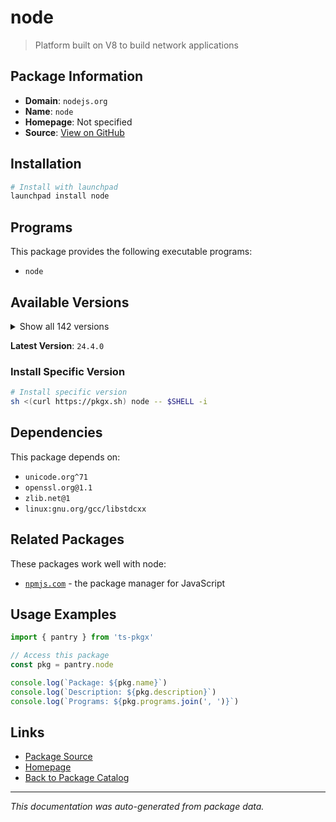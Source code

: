 # node

> Platform built on V8 to build network applications

## Package Information

- **Domain**: `nodejs.org`
- **Name**: `node`
- **Homepage**: Not specified
- **Source**: [View on GitHub](https://github.com/pkgxdev/pantry/tree/main/projects/nodejs.org/package.yml)

## Installation

```bash
# Install with launchpad
launchpad install node
```

## Programs

This package provides the following executable programs:

- `node`

## Available Versions

<details>
<summary>Show all 142 versions</summary>

- `24.4.0`, `24.3.0`, `24.2.0`, `24.1.0`, `24.0.2`
- `24.0.1`, `24.0.0`, `23.11.1`, `23.11.0`, `23.10.0`
- `23.9.0`, `23.8.0`, `23.7.0`, `23.6.1`, `23.6.0`
- `23.5.0`, `23.4.0`, `23.3.0`, `23.2.0`, `23.1.0`
- `23.0.0`, `22.17.0`, `22.16.0`, `22.15.1`, `22.15.0`
- `22.14.0`, `22.13.1`, `22.13.0`, `22.12.0`, `22.11.0`
- `22.10.0`, `22.9.0`, `22.8.0`, `22.7.0`, `22.6.0`
- `22.5.1`, `22.5.0`, `22.4.1`, `22.4.0`, `22.3.0`
- `22.2.0`, `22.1.0`, `22.0.0`, `21.7.3`, `21.7.2`
- `21.7.1`, `21.7.0`, `21.6.2`, `21.6.1`, `21.6.0`
- `21.5.0`, `21.4.0`, `21.3.0`, `21.2.0`, `21.1.0`
- `21.0.0`, `20.19.3`, `20.19.2`, `20.19.1`, `20.19.0`
- `20.18.3`, `20.18.2`, `20.18.1`, `20.18.0`, `20.17.0`
- `20.16.0`, `20.15.1`, `20.15.0`, `20.14.0`, `20.13.1`
- `20.13.0`, `20.12.2`, `20.12.1`, `20.11.1`, `20.11.0`
- `20.10.0`, `20.9.0`, `20.8.1`, `20.8.0`, `20.7.0`
- `20.6.1`, `20.6.0`, `20.5.1`, `20.5.0`, `20.4.0`
- `20.3.1`, `20.3.0`, `20.2.0`, `20.1.0`, `20.0.0`
- `19.9.0`, `19.8.1`, `19.8.0`, `19.7.0`, `19.6.1`
- `19.6.0`, `19.5.0`, `19.4.0`, `19.3.0`, `19.2.0`
- `19.1.0`, `19.0.1`, `19.0.0`, `18.20.8`, `18.20.7`
- `18.20.6`, `18.20.5`, `18.20.4`, `18.20.3`, `18.20.2`
- `18.20.1`, `18.20.0`, `18.19.1`, `18.19.0`, `18.18.2`
- `18.18.1`, `18.18.0`, `18.17.1`, `18.17.0`, `18.16.1`
- `18.16.0`, `18.15.0`, `18.14.2`, `18.14.0`, `18.13.0`
- `18.12.1`, `18.9.1`, `16.20.2`, `16.20.1`, `16.20.0`
- `16.19.1`, `16.19.0`, `16.18.1`, `16.18.0`, `16.13.0`
- `16.11.1`, `14.21.3`, `14.21.2`, `14.21.1`, `14.21.0`
- `14.20.1`, `12.22.12`

</details>

**Latest Version**: `24.4.0`

### Install Specific Version

```bash
# Install specific version
sh <(curl https://pkgx.sh) node -- $SHELL -i
```

## Dependencies

This package depends on:

- `unicode.org^71`
- `openssl.org@1.1`
- `zlib.net@1`
- `linux:gnu.org/gcc/libstdcxx`

## Related Packages

These packages work well with node:

- [`npmjs.com`](../npmjs.com/index.md) - the package manager for JavaScript

## Usage Examples

```typescript
import { pantry } from 'ts-pkgx'

// Access this package
const pkg = pantry.node

console.log(`Package: ${pkg.name}`)
console.log(`Description: ${pkg.description}`)
console.log(`Programs: ${pkg.programs.join(', ')}`)
```

## Links

- [Package Source](https://github.com/pkgxdev/pantry/tree/main/projects/nodejs.org/package.yml)
- [Homepage](#)
- [Back to Package Catalog](../../package-catalog.md)

---

*This documentation was auto-generated from package data.*
